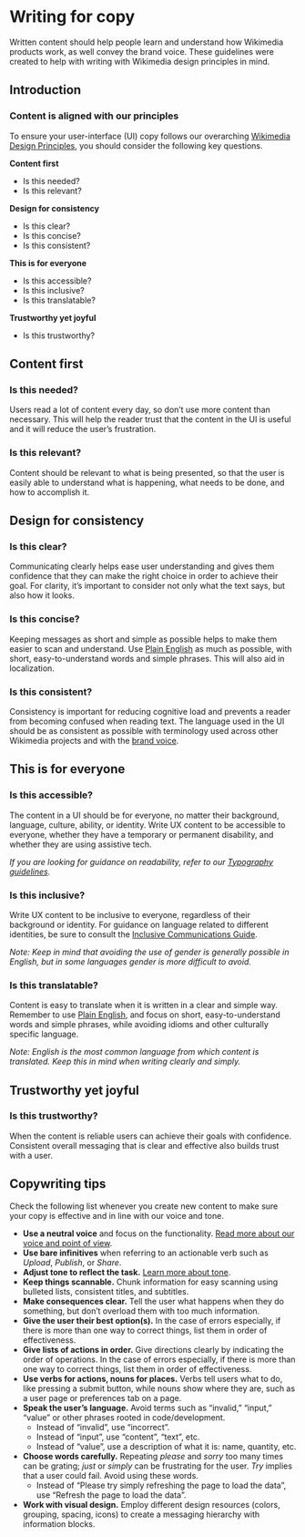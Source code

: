 # Writing for copy

Written content should help people learn and understand how Wikimedia products work, as well convey the brand voice. These guidelines were created to help with writing with Wikimedia design principles in mind.

## Introduction

### Content is aligned with our principles

To ensure your user-interface (UI) copy follows our overarching [Wikimedia Design Principles](./design-principles-overview.html), you should consider the following key questions.

<div class="cdx-docs-grid cdx-docs-grid-columns-2">

<div class="cdx-docs-content-guidelines">

**Content first**
- Is this needed?
- Is this relevant?

</div>
<div class="cdx-docs-content-guidelines">

**Design for consistency**
- Is this clear?
- Is this concise?
- Is this consistent?

</div>
<div class="cdx-docs-content-guidelines">

**This is for everyone**
- Is this accessible?
- Is this inclusive?
- Is this translatable?

</div>
<div class="cdx-docs-content-guidelines">

**Trustworthy yet joyful**
- Is this trustworthy?

</div>
</div>

## Content first

### Is this needed?

Users read a lot of content every day, so don’t use more content than necessary. This will help the reader trust that the content in the UI is useful and it will reduce the user’s frustration.

<cdx-demo-rules>
<template #do-media>

![A screenshot of a mobile interface conveying an example of a page using concise, easily understandable heading text.](../assets/content-guidelines/writing-for-copy/needed-do.svg)

</template>
<template #do-text>

- A minimally textual UI should be tested to check if users can understand what to do.

</template>
<template #dont-media>

![A screenshot of a mobile interface conveying an example of a page using unnecessarily long heading text.](../assets/content-guidelines/writing-for-copy/needed-dont.svg)

</template>
<template #dont-text>

- Avoid using long text to explain concepts that could be solved with short text.

</template>
</cdx-demo-rules>

### Is this relevant?

Content should be relevant to what is being presented, so that the user is easily able to understand what is happening, what needs to be done, and how to accomplish it.

<cdx-demo-rules>
<template #do-media>

![A screenshot of an interface conveying an example of a validation message using helpful, relevant feedback.](../assets/content-guidelines/writing-for-copy/relevant-do.svg)

</template>
<template #do-text>

- Provide context, explanations, consequences, and solutions when needed.

</template>
<template #dont-media>

![A screenshot of an interface conveying an example of a validation message using vague feedback with no solution.](../assets/content-guidelines/writing-for-copy/relevant-dont.svg)

</template>
<template #dont-text>

- Request feedback without providing context and a reason for asking.
- Give an error message without providing an explanation and a solution.

</template>
</cdx-demo-rules>

## Design for consistency

### Is this clear?

Communicating clearly helps ease user understanding and gives them confidence that they can make the right choice in order to achieve their goal. For clarity, it’s important to consider not only what the text says, but also how it looks.

<cdx-demo-rules>
<template #do-media>

![A screenshot of an interface conveying an example of a dialog using clear messaging.](../assets/content-guidelines/writing-for-copy/clear-do.svg)

</template>
<template #do-text>

- Use the same terminology in the title and the CTA.
- Group related content together.
- Consider how the text looks, as well as what it says.

</template>
<template #dont-media>

![A screenshot of an interface conveying an example of a dialog adding additional, unnecessary questions.](../assets/content-guidelines/writing-for-copy/clear-dont.svg)

</template>
<template #dont-text>

- Add additional information or questions or use inconsistent terminology.

</template>
</cdx-demo-rules>

### Is this concise?

Keeping messages as short and simple as possible helps to make them easier to scan and understand. Use [Plain English](https://en.wikipedia.org/wiki/Plain_English) as much as possible, with short, easy-to-understand words and simple phrases. This will also aid in localization.

<cdx-demo-rules>
<template #do-media>

![A screenshot of an interface conveying an example of an info message using concise language to explain an action.](../assets/content-guidelines/writing-for-copy/concise-do.svg)

</template>
<template #do-text>

- Keep messages short so they will fit on a small screen.
- Focus on the user’s action.

</template>
<template #dont-media>

![A screenshot of an interface conveying an example of an info message using text that unnecessarily long.](../assets/content-guidelines/writing-for-copy/concise-dont.svg)

</template>
<template #dont-text>

- Give any more information than needed.
- Focus on the user's motivation.
- Provide too many CTAs.

</template>
</cdx-demo-rules>

### Is this consistent?

Consistency is important for reducing cognitive load and prevents a reader from becoming confused when reading text. The language used in the UI should be as consistent as possible with terminology used across other Wikimedia projects and with the [brand voice](https://meta.wikimedia.org/wiki/Brand).

<cdx-demo-rules>
<template #do-media>

![A screenshot of an interface conveying an example of buttons using consistent action oriented messaging.](../assets/content-guidelines/writing-for-copy/consistent-do.svg)

</template>
<template #do-text>

- Use a language consistent with the Wikimedia brand.
- Use terminology that is simple, direct, and matches the meaning.
- Keep a list of preferred terminology for parts of the UI (e.g. buttons, tabs).

</template>
<template #dont-media>

![A screenshot of an interface conveying an example of buttons using inconsistent action oriented messaging.](../assets/content-guidelines/writing-for-copy/consistent-dont.svg)

</template>
<template #dont-text>

- Use complex terminology.
- Use inconsistent words when they are related.

</template>
</cdx-demo-rules>

## This is for everyone

### Is this accessible?

The content in a UI should be for everyone, no matter their background, language, culture, ability, or identity. Write UX content to be accessible to everyone, whether they have a temporary or permanent disability, and whether they are using assistive tech.

<cdx-demo-rules>
<template #do-media>

![A screenshot of an interface conveying an example of a prompt which communicates a message in an inclusive and thoughful way.](../assets/content-guidelines/writing-for-copy/accessible-do.svg)

</template>
<template #do-text>

- Use alternatives for words that reinforce stereotypes.

</template>
<template #dont-media>

![A screenshot of an interface conveying an example of a prompt which communicates a message using words that can be offensive.](../assets/content-guidelines/writing-for-copy/accessible-dont.svg)

</template>
<template #dont-text>

- Use *enable* or *disable* which implies that disability is a less-desired or negative state. Instead, use *turn on* or *turn off*.
- Use *whitelist* or *blacklist* which have negative racial connotation. Instead, use *allowlist* or *denylist*.
- Use directional descriptors like *below* or *above* as some can not see the page layout.

</template>
</cdx-demo-rules>

*If you are looking for guidance on readability, refer to our [Typography guidelines](./typography.html#readability).*

### Is this inclusive?

Write UX content to be inclusive to everyone, regardless of their background or identity. For guidance on language related to different identities, be sure to consult the [Inclusive Communications Guide](https://office.wikimedia.org/wiki/Inclusive_Communications_Guide).

<cdx-demo-rules>
<template #do-media>

![A screenshot of an info message which communicates in a way which uses a username.](../assets/content-guidelines/writing-for-copy/inclusive-do.svg)

</template>
<template #do-text>

- Use 'a user' or a username when known with a neutral active voice to describe an action that was taken.
- Use ‘they’, ‘you’, or ‘we’ if the gender of the person you’re addressing is unknown and gender is required.

</template>
<template #dont-media>

![A screenshot of an info message which communicates in a way which uses an assumed pronoun.](../assets/content-guidelines/writing-for-copy/inclusive-dont.svg)

</template>
<template #dont-text>

- Assume pronouns which are not already defined by said user.

</template>
</cdx-demo-rules>

*Note: Keep in mind that avoiding the use of gender is generally possible in English, but in some languages gender is more difficult to avoid.*

### Is this translatable?

Content is easy to translate when it is written in a clear and simple way. Remember to use [Plain English](https://en.wikipedia.org/wiki/Plain_English), and focus on short, easy-to-understand words and simple phrases, while avoiding idioms and other culturally specific language.

<cdx-demo-rules>
<template #do-media>

![A screenshot of a welcome message which communicates an action in an easily translatable way.](../assets/content-guidelines/writing-for-copy/translatable-do.svg)

</template>
<template #do-text>

- Use easy-to-understand words and simple phrases.

</template>
<template #dont-media>

![A screenshot of a welcome message which communicates an action using potentially confusing wording in different languages.](../assets/content-guidelines/writing-for-copy/translatable-dont.svg)

</template>
<template #dont-text>

- Use idioms, slang, jokes, metaphors, pop culture references, or other culturally specific language.

</template>
</cdx-demo-rules>

*Note: English is the most common language from which content is translated. Keep this in mind when writing clearly and simply.*

## Trustworthy yet joyful

### Is this trustworthy?

When the content is reliable users can achieve their goals with confidence. Consistent overall messaging that is clear and effective also builds trust with a user.

<cdx-demo-rules>
<template #do-media>

![A screenshot of an alert message which communicates a message in a way that builds trust.](../assets/content-guidelines/writing-for-copy/trustworthy-do.svg)

</template>
<template #do-text>

- Build trust with the user by providing information in a calm and confident tone.

</template>
<template #dont-media>

![A screenshot of an alert message which communicates a message in a way that can cause worry.](../assets/content-guidelines/writing-for-copy/trustworthy-dont.svg)

</template>
<template #dont-text>

- Cause a reader to panic or worry.

</template>
</cdx-demo-rules>

## Copywriting tips

Check the following list whenever you create new content to make sure your copy is effective and in line with our voice and tone.

- **Use a neutral voice** and focus on the functionality. [Read more about our voice and point of view](./voice-and-tone.html#voice).
- **Use bare infinitives** when referring to an actionable verb such as *Upload*, *Publish*, or *Share*.
- **Adjust tone to reflect the task.** [Learn more about tone](./voice-and-tone.html#tone).
- **Keep things scannable.** Chunk information for easy scanning using bulleted lists, consistent titles, and subtitles.
- **Make consequences clear.** Tell the user what happens when they do something, but don’t overload them with too much information.
- **Give the user their best option(s).** In the case of errors especially, if there is more than one way to correct things, list them in order of effectiveness.
- **Give lists of actions in order.** Give directions clearly by indicating the order of operations. In the case of errors especially, if there is more than one way to correct things, list them in order of effectiveness.
- **Use verbs for actions, nouns for places.** Verbs tell users what to do, like pressing a submit button, while nouns show where they are, such as a user page or preferences tab on a page.
- **Speak the user’s language.** Avoid terms such as “invalid,” “input,” “value” or other phrases rooted in code/development.
    - Instead of “invalid”, use “incorrect”.
    - Instead of “input”, use “content”, “text”, etc.
    - Instead of “value”, use a description of what it is: name, quantity, etc.
- **Choose words carefully.** Repeating *please* and *sorry* too many times can be grating; *just* or *simply* can be frustrating for the user. *Try* implies that a user could fail. Avoid using these words.
    - Instead of “Please try simply refreshing the page to load the data”, use “Refresh the page to load the data”.
- **Work with visual design.** Employ different design resources (colors, grouping, spacing, icons) to create a messaging hierarchy with information blocks.